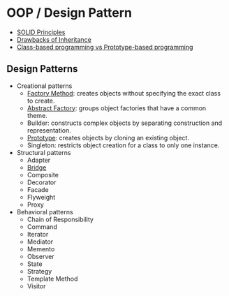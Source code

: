 # OOP / Design Pattern

- [SOLID Principles](solid.md)
- [Drawbacks of Inheritance](drawbacks-of-inheritance.md)
- [Class-based programming vs Prototype-based programming](class-vs-prototype.md)

## Design Patterns

- Creational patterns
  - [Factory Method](creational-factory-method.md): creates objects without specifying the exact class to create.
  - [Abstract Factory](creational-abstract-factory.md): groups object factories that have a common theme.
  - Builder: constructs complex objects by separating construction and representation.
  - [Prototype](prototype.md): creates objects by cloning an existing object.
  - Singleton: restricts object creation for a class to only one instance.
- Structural patterns
  - Adapter
  - [Bridge](bridge.md)
  - Composite
  - Decorator
  - Facade
  - Flyweight
  - Proxy
- Behavioral patterns
  - Chain of Responsibility
  - Command
  - Iterator
  - Mediator
  - Memento
  - Observer
  - State
  - Strategy
  - Template Method
  - Visitor
